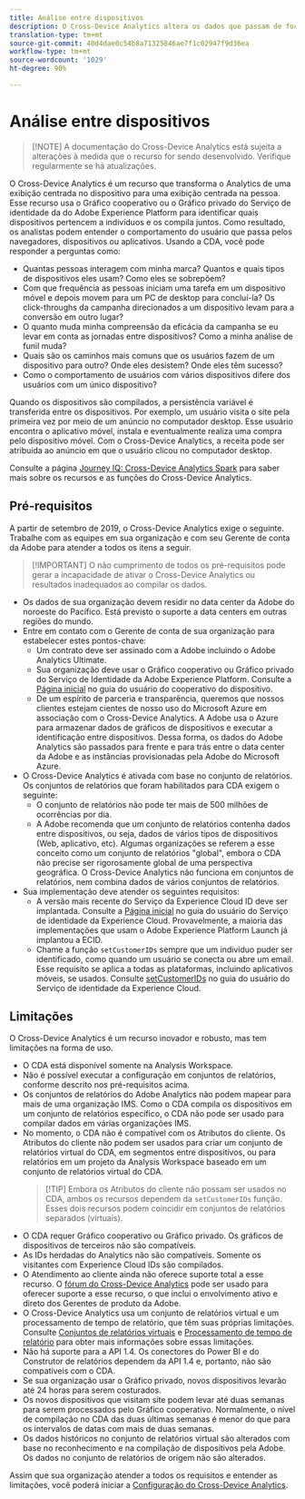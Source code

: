 ```yaml
---
title: Análise entre dispositivos
description: O Cross-Device Analytics altera os dados que passam de focados em dispositivos para focados em pessoas, ao compilar os dados do dispositivo.
translation-type: tm+mt
source-git-commit: 40d4dae0c54b8a71325846ae7f1c02947f9d36ea
workflow-type: tm+mt
source-wordcount: '1029'
ht-degree: 90%

---
```



# Análise entre dispositivos

>[!NOTE] A documentação do Cross-Device Analytics está sujeita a alterações à medida que o recurso for sendo desenvolvido. Verifique regularmente se há atualizações.

O Cross-Device Analytics é um recurso que transforma o Analytics de uma exibição centrada no dispositivo para uma exibição centrada na pessoa. Esse recurso usa o Gráfico cooperativo ou o Gráfico privado do Serviço de identidade da do Adobe Experience Platform para identificar quais dispositivos pertencem a indivíduos e os compila juntos. Como resultado, os analistas podem entender o comportamento do usuário que passa pelos navegadores, dispositivos ou aplicativos. Usando a CDA, você pode responder a perguntas como:

* Quantas pessoas interagem com minha marca? Quantos e quais tipos de dispositivos eles usam? Como eles se sobrepõem?
* Com que frequência as pessoas iniciam uma tarefa em um dispositivo móvel e depois movem para um PC de desktop para concluí-la? Os click-throughs da campanha direcionados a um dispositivo levam para a conversão em outro lugar?
* O quanto muda minha compreensão da eficácia da campanha se eu levar em conta as jornadas entre dispositivos? Como a minha análise de funil muda?
* Quais são os caminhos mais comuns que os usuários fazem de um dispositivo para outro? Onde eles desistem? Onde eles têm sucesso?
* Como o comportamento de usuários com vários dispositivos difere dos usuários com um único dispositivo?

Quando os dispositivos são compilados, a persistência variável é transferida entre os dispositivos. Por exemplo, um usuário visita o site pela primeira vez por meio de um anúncio no computador desktop. Esse usuário encontra o aplicativo móvel, instala e eventualmente realiza uma compra pelo dispositivo móvel. Com o Cross-Device Analytics, a receita pode ser atribuída ao anúncio em que o usuário clicou no computador desktop.

Consulte a página [Journey IQ: Cross-Device Analytics Spark](http://adobe.ly/aacda) para saber mais sobre os recursos e as funções do Cross-Device Analytics.

## Pré-requisitos

A partir de setembro de 2019, o Cross-Device Analytics exige o seguinte. Trabalhe com as equipes em sua organização e com seu Gerente de conta da Adobe para atender a todos os itens a seguir.

>[!IMPORTANT] O não cumprimento de todos os pré-requisitos pode gerar a incapacidade de ativar o Cross-Device Analytics ou resultados inadequados ao compilar os dados.

* Os dados de sua organização devem residir no data center da Adobe do noroeste do Pacífico. Está previsto o suporte a data centers em outras regiões do mundo.
* Entre em contato com o Gerente de conta de sua organização para estabelecer estes pontos-chave:
   * Um contrato deve ser assinado com a Adobe incluindo o Adobe Analytics Ultimate.
   * Sua organização deve usar o Gráfico cooperativo ou Gráfico privado do Serviço de Identidade da Adobe Experience Platform. Consulte a [Página inicial](https://docs.adobe.com/content/help/en/device-co-op/using/home.html) no guia do usuário do cooperativo do dispositivo.
   * De um espírito de parceria e transparência, queremos que nossos clientes estejam cientes de nosso uso do Microsoft Azure em associação com o Cross-Device Analytics. A Adobe usa o Azure para armazenar dados de gráficos de dispositivos e executar a identificação entre dispositivos. Dessa forma, os dados do Adobe Analytics são passados para frente e para trás entre o data center da Adobe e as instâncias provisionadas pela Adobe do Microsoft Azure.
* O Cross-Device Analytics é ativada com base no conjunto de relatórios. Os conjuntos de relatórios que foram habilitados para CDA exigem o seguinte:
   * O conjunto de relatórios não pode ter mais de 500 milhões de ocorrências por dia.
   * A Adobe recomenda que um conjunto de relatórios contenha dados entre dispositivos, ou seja, dados de vários tipos de dispositivos (Web, aplicativo, etc). Algumas organizações se referem a esse conceito como um conjunto de relatórios &quot;global&quot;, embora o CDA não precise ser rigorosamente global de uma perspectiva geográfica. O Cross-Device Analytics não funciona em conjuntos de relatórios, nem combina dados de vários conjuntos de relatórios.
* Sua implementação deve atender os seguintes requisitos:
   * A versão mais recente do Serviço da Experience Cloud ID deve ser implantada. Consulte a [Página inicial](https://docs.adobe.com/content/help/pt-BR/id-service/using/home.html) no guia do usuário do Serviço de identidade da Experience Cloud. Provavelmente, a maioria das implementações que usam o Adobe Experience Platform Launch já implantou a ECID.
   * Chame a função `setCustomerIDs` sempre que um indivíduo puder ser identificado, como quando um usuário se conecta ou abre um email. Esse requisito se aplica a todas as plataformas, incluindo aplicativos móveis, se usados. Consulte [setCustomerIDs](https://docs.adobe.com/content/help/pt-BR/id-service/using/id-service-api/methods/setcustomerids.html) no guia do usuário do Serviço de identidade da Experience Cloud.

## Limitações

O Cross-Device Analytics é um recurso inovador e robusto, mas tem limitações na forma de uso.

* O CDA está disponível somente na Analysis Workspace.
* Não é possível executar a configuração em conjuntos de relatórios, conforme descrito nos pré-requisitos acima.
* Os conjuntos de relatórios do Adobe Analytics não podem mapear para mais de uma organização IMS. Como o CDA compila os dispositivos em um conjunto de relatórios específico, o CDA não pode ser usado para compilar dados em várias organizações IMS.
* No momento, o CDA não é compatível com os Atributos do cliente. Os Atributos do cliente não podem ser usados para criar um conjunto de relatórios virtual do CDA, em segmentos entre dispositivos, ou para relatórios em um projeto da Analysis Workspace baseado em um conjunto de relatórios virtual do CDA.
   > [!TIP] Embora os Atributos do cliente não possam ser usados no CDA, ambos os recursos dependem da `setCustomerIDs` função. Esses dois recursos podem coincidir em conjuntos de relatórios separados (virtuais).
* O CDA requer Gráfico cooperativo ou Gráfico privado. Os gráficos de dispositivos de terceiros não são compatíveis.
* As IDs herdadas do Analytics não são compatíveis. Somente os visitantes com Experience Cloud IDs são compilados.
* O Atendimento ao cliente ainda não oferece suporte total a esse recurso. O [fórum do Cross-Device Analytics](https://forums.adobe.com/community/experience-cloud/analytics-cloud/analytics/cross-device-analytics/overview) pode ser usado para oferecer suporte a esse recurso, o que inclui o envolvimento ativo e direto dos Gerentes de produto da Adobe.
* O Cross-Device Analytics usa um conjunto de relatórios virtual e um processamento de tempo de relatório, que têm suas próprias limitações. Consulte [Conjuntos de relatórios virtuais](../vrs/vrs-about.md) e [Processamento de tempo de relatório](../vrs/vrs-report-time-processing.md) para obter mais informações sobre essas limitações.
* Não há suporte para a API 1.4. Os conectores do Power BI e do Construtor de relatórios dependem da API 1.4 e, portanto, não são compatíveis com o CDA.
* Se sua organização usar o Gráfico privado, novos dispositivos levarão até 24 horas para serem costurados.
* Os novos dispositivos que visitam site podem levar até duas semanas para serem processados pelo Gráfico cooperativo. Normalmente, o nível de compilação no CDA das duas últimas semanas é menor do que para os intervalos de datas com mais de duas semanas.
* Os dados históricos no conjunto de relatórios virtual são alterados com base no reconhecimento e na compilação de dispositivos pela Adobe. Os dados no conjunto de relatórios de origem não são alterados.

Assim que sua organização atender a todos os requisitos e entender as limitações, você poderá iniciar a [Configuração do Cross-Device Analytics](cda-setup.md).
